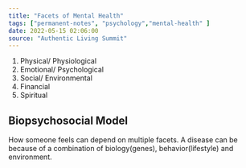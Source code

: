 ```yaml
---
title: "Facets of Mental Health"
tags: ["permanent-notes", "psychology","mental-health" ]
date: 2022-05-15 02:06:00
source: "Authentic Living Summit"
---
```


1. Physical/ Physiological
2. Emotional/ Psychological
3. Social/ Environmental
4. Financial
5. Spiritual

## Biopsychosocial Model

How someone feels can depend on multiple facets. A disease can be because of a combination of biology(genes), behavior(lifestyle) and environment.